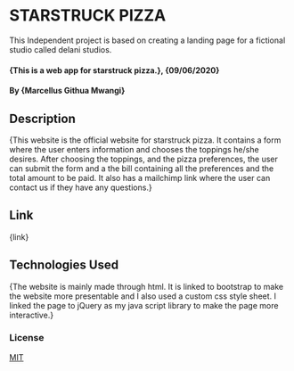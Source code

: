 # STARSTRUCK PIZZA
This Independent project is based on creating a landing page for a fictional studio called delani studios.
#### {This is a web app for starstruck pizza.}, {09/06/2020}
#### By **{Marcellus Githua Mwangi}**
## Description
{This website is the official website for starstruck pizza. It contains a form where the user enters information and chooses the toppings he/she desires. After choosing the toppings, and the pizza preferences, the user can submit the form and a the bill containing all the preferences and the total amount to be paid. It also has a mailchimp link where the user can contact us if they have any questions.}
## Link
{link}
## Technologies Used
{The website is mainly made through html. It is linked to bootstrap to make the website more presentable and I also used a custom css style sheet. I linked the page to jQuery as my java script library to make the page more interactive.}
### License
[MIT](license)